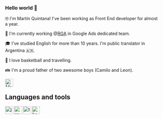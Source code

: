 ### Hello world 👋


🤓 I'm Martín Quintana! I've been working as Front End developer for almost a year. 

🔭 I'm currently working @[RGA](https://www.rga.com/) in Google Ads dedicated team.

🎓 I've studied English for more than 10 years. I'm public translator in Argentina 🇦🇷. 

🏀 I love basketball and travelling. 

👪 I'm a proud father of two awesome boys (Camilo and Leon).

<a href="https://twitter.com/mquintana1988">
<img align="left" alt="Martin Quintana twitter" width="26px" src="https://icongr.am/fontawesome/twitter.svg?size=128&color=49ced0" />
</a>
<br />

## Languages and tools

<img align="left" alt="javascript" width="26px" src="https://icongr.am/devicon/javascript-original.svg?size=128&color=currentColor"/>
<img align="left" alt="angular" width="26px" src="https://icongr.am/devicon/angularjs-original.svg?size=128&color=currentColor"/>
<img align="left" alt="typescript" width="26px" src="https://icongr.am/devicon/typescript-original.svg?size=128&color=9a169c"/>
<img align="left" alt="bootstrap" width="26px" src="https://icongr.am/devicon/bootstrap-plain.svg?size=128&color=9a169c"/>









<!--
**quintanamartin/quintanamartin** is a ✨ _special_ ✨ repository because its `README.md` (this file) appears on your GitHub profile.

Here are some ideas to get you started:

- 🔭 I’m currently working on ...
- 🌱 I’m currently learning ...
- 👯 I’m looking to collaborate on ...
- 🤔 I’m looking for help with ...
- 💬 Ask me about ...
- 📫 How to reach me: ...
- 😄 Pronouns: ...
- ⚡ Fun fact: ...
-->
